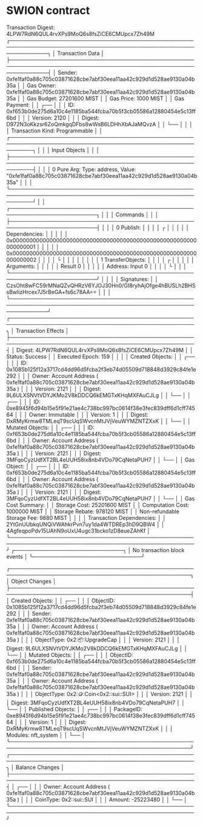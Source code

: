 # SWION contract

Transaction Digest: 4LPW7RdN6QUL4rvXPs9MoQ6s8fsZiCE6CMUpcx7Zh49M
╭──────────────────────────────────────────────────────────────────────────────────────────────────────────────╮
│ Transaction Data                                                                                             │
├──────────────────────────────────────────────────────────────────────────────────────────────────────────────┤
│ Sender: 0xfe1faf0a88c705c03871628cbe7abf30eea11aa42c929d1d528ae9130a04b35a                                   │
│ Gas Owner: 0xfe1faf0a88c705c03871628cbe7abf30eea11aa42c929d1d528ae9130a04b35a                                │
│ Gas Budget: 27201600 MIST                                                                                    │
│ Gas Price: 1000 MIST                                                                                         │
│ Gas Payment:                                                                                                 │
│  ┌──                                                                                                         │
│  │ ID: 0xf653b0de275d6a10c4e1185ba544fcba70b5f3cb05586a12880454e5c13ff6bd                                    │
│  │ Version: 2120                                                                                             │
│  │ Digest: D972N3oKkzsr6ZoQmkgqDFbs8wWsB6LDHhXbAJaMQvzA                                                      │
│  └──                                                                                                         │
│                                                                                                              │
│ Transaction Kind: Programmable                                                                               │
│ ╭──────────────────────────────────────────────────────────────────────────────────────────────────────────╮ │
│ │ Input Objects                                                                                            │ │
│ ├──────────────────────────────────────────────────────────────────────────────────────────────────────────┤ │
│ │ 0   Pure Arg: Type: address, Value: "0xfe1faf0a88c705c03871628cbe7abf30eea11aa42c929d1d528ae9130a04b35a" │ │
│ ╰──────────────────────────────────────────────────────────────────────────────────────────────────────────╯ │
│ ╭─────────────────────────────────────────────────────────────────────────╮                                  │
│ │ Commands                                                                │                                  │
│ ├─────────────────────────────────────────────────────────────────────────┤                                  │
│ │ 0  Publish:                                                             │                                  │
│ │  ┌                                                                      │                                  │
│ │  │ Dependencies:                                                        │                                  │
│ │  │   0x0000000000000000000000000000000000000000000000000000000000000001 │                                  │
│ │  │   0x0000000000000000000000000000000000000000000000000000000000000002 │                                  │
│ │  └                                                                      │                                  │
│ │                                                                         │                                  │
│ │ 1  TransferObjects:                                                     │                                  │
│ │  ┌                                                                      │                                  │
│ │  │ Arguments:                                                           │                                  │
│ │  │   Result 0                                                           │                                  │
│ │  │ Address: Input  0                                                    │                                  │
│ │  └                                                                      │                                  │
│ ╰─────────────────────────────────────────────────────────────────────────╯                                  │
│                                                                                                              │
│ Signatures:                                                                                                  │
│    CzsOht8wFC59rMNaQZvQHRzV6YJOJ30Hn0/GI8ryhAjOfge4hBUSLh2BHSsBwlizHrcex7J5rBeGA+fs6c78AA==                  │
│                                                                                                              │
╰──────────────────────────────────────────────────────────────────────────────────────────────────────────────╯
╭───────────────────────────────────────────────────────────────────────────────────────────────────╮
│ Transaction Effects                                                                               │
├───────────────────────────────────────────────────────────────────────────────────────────────────┤
│ Digest: 4LPW7RdN6QUL4rvXPs9MoQ6s8fsZiCE6CMUpcx7Zh49M                                              │
│ Status: Success                                                                                   │
│ Executed Epoch: 159                                                                               │
│                                                                                                   │
│ Created Objects:                                                                                  │
│  ┌──                                                                                              │
│  │ ID: 0x1085b125f12a3717cd4dd96d5fcba2f3eb74d05509d718848d3929c84fe1e292                         │
│  │ Owner: Account Address ( 0xfe1faf0a88c705c03871628cbe7abf30eea11aa42c929d1d528ae9130a04b35a )  │
│  │ Version: 2121                                                                                  │
│  │ Digest: 9L6ULXSNVtVDYJKMo2V8kDDCQ6kEMGTxKHqMXFAuCJLg                                           │
│  └──                                                                                              │
│  ┌──                                                                                              │
│  │ ID: 0xe8945f6d94b15e5f91e21ae4c738bc997bc0614f38e3fec839dff6d1cff74564                         │
│  │ Owner: Immutable                                                                               │
│  │ Version: 1                                                                                     │
│  │ Digest: DxRMyKrmw8TMLeqT9scUqSWvcnMtJVjVeuWYMZNTZXxK                                           │
│  └──                                                                                              │
│ Mutated Objects:                                                                                  │
│  ┌──                                                                                              │
│  │ ID: 0xf653b0de275d6a10c4e1185ba544fcba70b5f3cb05586a12880454e5c13ff6bd                         │
│  │ Owner: Account Address ( 0xfe1faf0a88c705c03871628cbe7abf30eea11aa42c929d1d528ae9130a04b35a )  │
│  │ Version: 2121                                                                                  │
│  │ Digest: 3MFqoCyzUdfXT2BL4eUUH58ix8nb4VDo79CqNetaPUH7                                           │
│  └──                                                                                              │
│ Gas Object:                                                                                       │
│  ┌──                                                                                              │
│  │ ID: 0xf653b0de275d6a10c4e1185ba544fcba70b5f3cb05586a12880454e5c13ff6bd                         │
│  │ Owner: Account Address ( 0xfe1faf0a88c705c03871628cbe7abf30eea11aa42c929d1d528ae9130a04b35a )  │
│  │ Version: 2121                                                                                  │
│  │ Digest: 3MFqoCyzUdfXT2BL4eUUH58ix8nb4VDo79CqNetaPUH7                                           │
│  └──                                                                                              │
│ Gas Cost Summary:                                                                                 │
│    Storage Cost: 25201600 MIST                                                                    │
│    Computation Cost: 1000000 MIST                                                                 │
│    Storage Rebate: 978120 MIST                                                                    │
│    Non-refundable Storage Fee: 9880 MIST                                                          │
│                                                                                                   │
│ Transaction Dependencies:                                                                         │
│    2YtGnUUbkqUNQiVWAhkrPvn7uy1da4WTDREp3hD9QBW4                                                   │
│    4AgfeqpoPdv15UAhN9oUxU4ugc31bcko1zD8eueZAhKf                                                   │
╰───────────────────────────────────────────────────────────────────────────────────────────────────╯
╭─────────────────────────────╮
│ No transaction block events │
╰─────────────────────────────╯

╭──────────────────────────────────────────────────────────────────────────────────────────────────╮
│ Object Changes                                                                                   │
├──────────────────────────────────────────────────────────────────────────────────────────────────┤
│ Created Objects:                                                                                 │
│  ┌──                                                                                             │
│  │ ObjectID: 0x1085b125f12a3717cd4dd96d5fcba2f3eb74d05509d718848d3929c84fe1e292                  │
│  │ Sender: 0xfe1faf0a88c705c03871628cbe7abf30eea11aa42c929d1d528ae9130a04b35a                    │
│  │ Owner: Account Address ( 0xfe1faf0a88c705c03871628cbe7abf30eea11aa42c929d1d528ae9130a04b35a ) │
│  │ ObjectType: 0x2::package::UpgradeCap                                                          │
│  │ Version: 2121                                                                                 │
│  │ Digest: 9L6ULXSNVtVDYJKMo2V8kDDCQ6kEMGTxKHqMXFAuCJLg                                          │
│  └──                                                                                             │
│ Mutated Objects:                                                                                 │
│  ┌──                                                                                             │
│  │ ObjectID: 0xf653b0de275d6a10c4e1185ba544fcba70b5f3cb05586a12880454e5c13ff6bd                  │
│  │ Sender: 0xfe1faf0a88c705c03871628cbe7abf30eea11aa42c929d1d528ae9130a04b35a                    │
│  │ Owner: Account Address ( 0xfe1faf0a88c705c03871628cbe7abf30eea11aa42c929d1d528ae9130a04b35a ) │
│  │ ObjectType: 0x2::coin::Coin<0x2::sui::SUI>                                                    │
│  │ Version: 2121                                                                                 │
│  │ Digest: 3MFqoCyzUdfXT2BL4eUUH58ix8nb4VDo79CqNetaPUH7                                          │
│  └──                                                                                             │
│ Published Objects:                                                                               │
│  ┌──                                                                                             │
│  │ PackageID: 0xe8945f6d94b15e5f91e21ae4c738bc997bc0614f38e3fec839dff6d1cff74564                 │
│  │ Version: 1                                                                                    │
│  │ Digest: DxRMyKrmw8TMLeqT9scUqSWvcnMtJVjVeuWYMZNTZXxK                                          │
│  │ Modules: nft_system                                                                           │
│  └──                                                                                             │
╰──────────────────────────────────────────────────────────────────────────────────────────────────╯
╭───────────────────────────────────────────────────────────────────────────────────────────────────╮
│ Balance Changes                                                                                   │
├───────────────────────────────────────────────────────────────────────────────────────────────────┤
│  ┌──                                                                                              │
│  │ Owner: Account Address ( 0xfe1faf0a88c705c03871628cbe7abf30eea11aa42c929d1d528ae9130a04b35a )  │
│  │ CoinType: 0x2::sui::SUI                                                                        │
│  │ Amount: -25223480                                                                              │
│  └──                                                                                              │
╰───────────────────────────────────────────────────────────────────────────────────────────────────╯